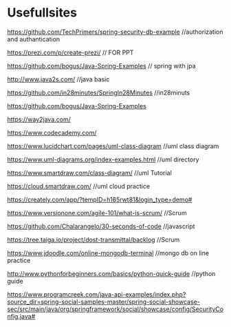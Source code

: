 # Usefullsites
https://github.com/TechPrimers/spring-security-db-example   //authorization and authantication

https://prezi.com/p/create-prezi/                           // FOR PPT

https://github.com/bogus/Java-Spring-Examples               // spring with jpa

http://www.java2s.com/                                      //java basic

https://github.com/in28minutes/SpringIn28Minutes            //in28minuts

https://github.com/bogus/Java-Spring-Examples

https://way2java.com/

https://www.codecademy.com/

https://www.lucidchart.com/pages/uml-class-diagram          //uml class diagram

https://www.uml-diagrams.org/index-examples.html            //uml directory

https://www.smartdraw.com/class-diagram/                    //uml Tutorial

https://cloud.smartdraw.com/                                //uml cloud practice

https://creately.com/app/?tempID=h165rwt81&login_type=demo# 

https://www.versionone.com/agile-101/what-is-scrum/         //Scrum

https://github.com/Chalarangelo/30-seconds-of-code          //javascript

https://tree.taiga.io/project/dost-transmittal/backlog      //Scrum

https://www.jdoodle.com/online-mongodb-terminal             //mongo db on line practice

http://www.pythonforbeginners.com/basics/python-quick-guide   //python guide 




https://www.programcreek.com/java-api-examples/index.php?source_dir=spring-social-samples-master/spring-social-showcase-sec/src/main/java/org/springframework/social/showcase/config/SecurityConfig.java#
